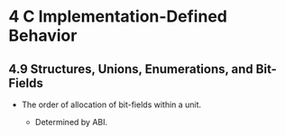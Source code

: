 # 4 C Implementation-Defined Behavior

## 4.9 Structures, Unions, Enumerations, and Bit-Fields

- The order of allocation of bit-fields within a unit.

    - Determined by ABI.
